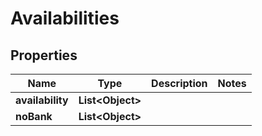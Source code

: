 

# Availabilities

## Properties

Name | Type | Description | Notes
------------ | ------------- | ------------- | -------------
**availability** | **List&lt;Object&gt;** |  | 
**noBank** | **List&lt;Object&gt;** |  | 



